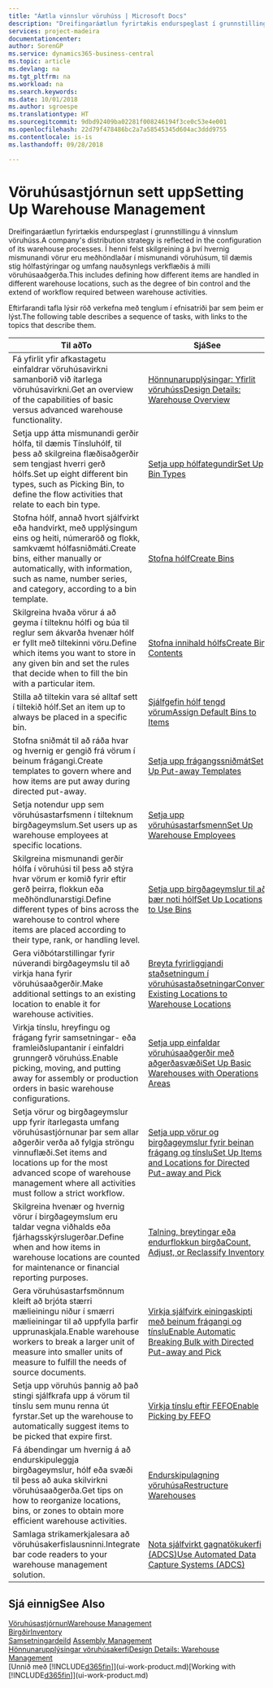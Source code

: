 ```yaml
---
title: "Áætla vinnslur vöruhúss | Microsoft Docs"
description: "Dreifingaráætlun fyrirtækis endurspeglast í grunnstillingu á vinnslum vöruhúss. Í henni felst skilgreining á því hvernig mismunandi vörur eru meðhöndlaðar í mismunandi vöruhúsum, til dæmis stig hólfastýringar og umfang nauðsynlegs verkflæðis á milli vöruhúsaaðgerða."
services: project-madeira
documentationcenter: 
author: SorenGP
ms.service: dynamics365-business-central
ms.topic: article
ms.devlang: na
ms.tgt_pltfrm: na
ms.workload: na
ms.search.keywords: 
ms.date: 10/01/2018
ms.author: sgroespe
ms.translationtype: HT
ms.sourcegitcommit: 9dbd92409ba02281f008246194f3ce0c53e4e001
ms.openlocfilehash: 22d79f478486bc2a7a58545345d604ac3ddd9755
ms.contentlocale: is-is
ms.lasthandoff: 09/28/2018

---
```

# <a name="setting-up-warehouse-management"></a><span data-ttu-id="c42ae-104">Vöruhúsastjórnun sett upp</span><span class="sxs-lookup"><span data-stu-id="c42ae-104">Setting Up Warehouse Management</span></span>
<span data-ttu-id="c42ae-105">Dreifingaráætlun fyrirtækis endurspeglast í grunnstillingu á vinnslum vöruhúss.</span><span class="sxs-lookup"><span data-stu-id="c42ae-105">A company's distribution strategy is reflected in the configuration of its warehouse processes.</span></span> <span data-ttu-id="c42ae-106">Í henni felst skilgreining á því hvernig mismunandi vörur eru meðhöndlaðar í mismunandi vöruhúsum, til dæmis stig hólfastýringar og umfang nauðsynlegs verkflæðis á milli vöruhúsaaðgerða.</span><span class="sxs-lookup"><span data-stu-id="c42ae-106">This includes defining how different items are handled in different warehouse locations, such as the degree of bin control and the extend of workflow required between warehouse activities.</span></span>  

 <span data-ttu-id="c42ae-107">Eftirfarandi tafla lýsir röð verkefna með tenglum í efnisatriði þar sem þeim er lýst.</span><span class="sxs-lookup"><span data-stu-id="c42ae-107">The following table describes a sequence of tasks, with links to the topics that describe them.</span></span>   

|<span data-ttu-id="c42ae-108">**Til að**</span><span class="sxs-lookup"><span data-stu-id="c42ae-108">**To**</span></span>|<span data-ttu-id="c42ae-109">**Sjá**</span><span class="sxs-lookup"><span data-stu-id="c42ae-109">**See**</span></span>|  
|------------|-------------|  
|<span data-ttu-id="c42ae-110">Fá yfirlit yfir afkastagetu einfaldrar vöruhúsavirkni samanborið við ítarlega vöruhúsavirkni.</span><span class="sxs-lookup"><span data-stu-id="c42ae-110">Get an overview of the capabilities of basic versus advanced warehouse functionality.</span></span>|[<span data-ttu-id="c42ae-111">Hönnunarupplýsingar: Yfirlit vöruhúss</span><span class="sxs-lookup"><span data-stu-id="c42ae-111">Design Details: Warehouse Overview</span></span>](design-details-warehouse-overview.md)|  
|<span data-ttu-id="c42ae-112">Setja upp átta mismunandi gerðir hólfa, til dæmis Tínsluhólf, til þess að skilgreina flæðisaðgerðir sem tengjast hverri gerð hólfs.</span><span class="sxs-lookup"><span data-stu-id="c42ae-112">Set up eight different bin types, such as Picking Bin, to define the flow activities that relate to each bin type.</span></span>|[<span data-ttu-id="c42ae-113">Setja upp hólfategundir</span><span class="sxs-lookup"><span data-stu-id="c42ae-113">Set Up Bin Types</span></span>](warehouse-how-to-set-up-bin-types.md)|  
|<span data-ttu-id="c42ae-114">Stofna hólf, annað hvort sjálfvirkt eða handvirkt, með upplýsingum eins og heiti, númeraröð og flokk, samkvæmt hólfasniðmáti.</span><span class="sxs-lookup"><span data-stu-id="c42ae-114">Create bins, either manually or automatically, with information, such as name, number series, and category, according to a bin template.</span></span>|[<span data-ttu-id="c42ae-115">Stofna hólf</span><span class="sxs-lookup"><span data-stu-id="c42ae-115">Create Bins</span></span>](warehouse-how-to-create-individual-bins.md)|  
|<span data-ttu-id="c42ae-116">Skilgreina hvaða vörur á að geyma í tilteknu hólfi og búa til reglur sem ákvarða hvenær hólf er fyllt með tiltekinni vöru.</span><span class="sxs-lookup"><span data-stu-id="c42ae-116">Define which items you want to store in any given bin and set the rules that decide when to fill the bin with a particular item.</span></span>|[<span data-ttu-id="c42ae-117">Stofna innihald hólfs</span><span class="sxs-lookup"><span data-stu-id="c42ae-117">Create Bin Contents</span></span>](warehouse-how-to-set-up-bin-contents.md)|  
|<span data-ttu-id="c42ae-118">Stilla að tiltekin vara sé alltaf sett í tiltekið hólf.</span><span class="sxs-lookup"><span data-stu-id="c42ae-118">Set an item up to always be placed in a specific bin.</span></span>|[<span data-ttu-id="c42ae-119">Sjálfgefin hólf tengd vörum</span><span class="sxs-lookup"><span data-stu-id="c42ae-119">Assign Default Bins to Items</span></span>](warehouse-how-to-assign-default-bins-to-items.md)|
|<span data-ttu-id="c42ae-120">Stofna sniðmát til að ráða hvar og hvernig er gengið frá vörum í beinum frágangi.</span><span class="sxs-lookup"><span data-stu-id="c42ae-120">Create templates to govern where and how items are put away during directed put-away.</span></span>|[<span data-ttu-id="c42ae-121">Setja upp frágangssniðmát</span><span class="sxs-lookup"><span data-stu-id="c42ae-121">Set Up Put-away Templates</span></span>](warehouse-how-to-set-up-put-away-templates.md)|
|<span data-ttu-id="c42ae-122">Setja notendur upp sem vöruhúsastarfsmenn í tilteknum birgðageymslum.</span><span class="sxs-lookup"><span data-stu-id="c42ae-122">Set users up as warehouse employees at specific locations.</span></span>|[<span data-ttu-id="c42ae-123">Setja upp vöruhúsastarfsmenn</span><span class="sxs-lookup"><span data-stu-id="c42ae-123">Set Up Warehouse Employees</span></span>](warehouse-how-to-set-up-warehouse-employees.md)|
|<span data-ttu-id="c42ae-124">Skilgreina mismunandi gerðir hólfa í vöruhúsi til þess að stýra hvar vörum er komið fyrir eftir gerð þeirra, flokkun eða meðhöndlunarstigi.</span><span class="sxs-lookup"><span data-stu-id="c42ae-124">Define different types of bins across the warehouse to control where items are placed according to their type, rank, or handling level.</span></span>|[<span data-ttu-id="c42ae-125">Setja upp birgðageymslur til að þær noti hólf</span><span class="sxs-lookup"><span data-stu-id="c42ae-125">Set Up Locations to Use Bins</span></span>](warehouse-how-to-set-up-locations-to-use-bins.md)|
|<span data-ttu-id="c42ae-126">Gera viðbótarstillingar fyrir núverandi birgðageymslu til að virkja hana fyrir vöruhúsaaðgerðir.</span><span class="sxs-lookup"><span data-stu-id="c42ae-126">Make additional settings to an existing location to enable it for warehouse activities.</span></span>|[<span data-ttu-id="c42ae-127">Breyta fyrirliggjandi staðsetningum í vöruhúsastaðsetningar</span><span class="sxs-lookup"><span data-stu-id="c42ae-127">Convert Existing Locations to Warehouse Locations</span></span>](warehouse-how-to-convert-existing-locations-to-warehouse-locations.md)|
|<span data-ttu-id="c42ae-128">Virkja tínslu, hreyfingu og frágang fyrir samsetningar- eða framleiðslupantanir í einfaldri grunngerð vöruhúss.</span><span class="sxs-lookup"><span data-stu-id="c42ae-128">Enable picking, moving, and putting away for assembly or production orders in basic warehouse configurations.</span></span>|[<span data-ttu-id="c42ae-129">Setja upp einfaldar vöruhúsaaðgerðir með aðgerðasvæði</span><span class="sxs-lookup"><span data-stu-id="c42ae-129">Set Up Basic Warehouses with Operations Areas</span></span>](warehouse-how-to-set-up-basic-warehouses-with-operations-areas.md)|  
|<span data-ttu-id="c42ae-130">Setja vörur og birgðageymslur upp fyrir ítarlegasta umfang vöruhúsastjórnunar þar sem allar aðgerðir verða að fylgja ströngu vinnuflæði.</span><span class="sxs-lookup"><span data-stu-id="c42ae-130">Set items and locations up for the most advanced scope of warehouse management where all activities must follow a strict workflow.</span></span>|[<span data-ttu-id="c42ae-131">Setja upp vörur og birgðageymslur fyrir beinan frágang og tínslu</span><span class="sxs-lookup"><span data-stu-id="c42ae-131">Set Up Items and Locations for Directed Put-away and Pick</span></span>](warehouse-how-to-set-up-items-for-directed-put-away-and-pick.md)|  
|<span data-ttu-id="c42ae-132">Skilgreina hvenær og hvernig vörur í birgðageymslum eru taldar vegna viðhalds eða fjárhagsskýrslugerðar.</span><span class="sxs-lookup"><span data-stu-id="c42ae-132">Define when and how items in warehouse locations are counted for maintenance or financial reporting purposes.</span></span>|[<span data-ttu-id="c42ae-133">Talning, breytingar eða endurflokkun birgða</span><span class="sxs-lookup"><span data-stu-id="c42ae-133">Count, Adjust, or Reclassify Inventory</span></span>](inventory-how-count-adjust-reclassify.md)|
|<span data-ttu-id="c42ae-134">Gera vöruhúsastarfsmönnum kleift að brjóta stærri mælieiningu niður í smærri mælieiningar til að uppfylla þarfir upprunaskjala.</span><span class="sxs-lookup"><span data-stu-id="c42ae-134">Enable warehouse workers to break a larger unit of measure into smaller units of measure to fulfill the needs of source documents.</span></span>|[<span data-ttu-id="c42ae-135">Virkja sjálfvirk einingaskipti með beinum frágangi og tínslu</span><span class="sxs-lookup"><span data-stu-id="c42ae-135">Enable Automatic Breaking Bulk with Directed Put-away and Pick</span></span>](warehouse-enable-automatic-breaking-bulk-with-directed-put-away-and-pick.md)|  
|<span data-ttu-id="c42ae-136">Setja upp vöruhús þannig að það stingi sjálfkrafa upp á vörum til tínslu sem munu renna út fyrstar.</span><span class="sxs-lookup"><span data-stu-id="c42ae-136">Set up the warehouse to automatically suggest items to be picked that expire first.</span></span>|[<span data-ttu-id="c42ae-137">Virkja tínslu eftir FEFO</span><span class="sxs-lookup"><span data-stu-id="c42ae-137">Enable Picking by FEFO</span></span>](warehouse-picking-by-fefo.md)|
|<span data-ttu-id="c42ae-138">Fá ábendingar um hvernig á að endurskipuleggja birgðageymslur, hólf eða svæði til þess að auka skilvirkni vöruhúsaaðgerða.</span><span class="sxs-lookup"><span data-stu-id="c42ae-138">Get tips on how to reorganize locations, bins, or zones to obtain more efficient warehouse activities.</span></span>|[<span data-ttu-id="c42ae-139">Endurskipulagning vöruhúsa</span><span class="sxs-lookup"><span data-stu-id="c42ae-139">Restructure Warehouses</span></span>](warehouse-how-to-restructure-warehouses.md)|
|<span data-ttu-id="c42ae-140">Samlaga strikamerkjalesara að vöruhúsakerfislausninni.</span><span class="sxs-lookup"><span data-stu-id="c42ae-140">Integrate bar code readers to your warehouse management solution.</span></span>|[<span data-ttu-id="c42ae-141">Nota sjálfvirkt gagnatökukerfi (ADCS)</span><span class="sxs-lookup"><span data-stu-id="c42ae-141">Use Automated Data Capture Systems (ADCS)</span></span>](warehouse-use-automated-data-capture-systems-adcs.md)|

## <a name="see-also"></a><span data-ttu-id="c42ae-142">Sjá einnig</span><span class="sxs-lookup"><span data-stu-id="c42ae-142">See Also</span></span>  
[<span data-ttu-id="c42ae-143">Vöruhúsastjórnun</span><span class="sxs-lookup"><span data-stu-id="c42ae-143">Warehouse Management</span></span>](warehouse-manage-warehouse.md)  
[<span data-ttu-id="c42ae-144">Birgðir</span><span class="sxs-lookup"><span data-stu-id="c42ae-144">Inventory</span></span>](inventory-manage-inventory.md)  
<span data-ttu-id="c42ae-145">[Samsetningardeild](assembly-assemble-items.md)  </span><span class="sxs-lookup"><span data-stu-id="c42ae-145">[Assembly Management](assembly-assemble-items.md)  </span></span>  
[<span data-ttu-id="c42ae-146">Hönnunarupplýsingar vöruhúsakerfi</span><span class="sxs-lookup"><span data-stu-id="c42ae-146">Design Details: Warehouse Management</span></span>](design-details-warehouse-management.md)  
<span data-ttu-id="c42ae-147">[Unnið með [!INCLUDE[d365fin](includes/d365fin_md.md)]](ui-work-product.md)</span><span class="sxs-lookup"><span data-stu-id="c42ae-147">[Working with [!INCLUDE[d365fin](includes/d365fin_md.md)]](ui-work-product.md)</span></span>

